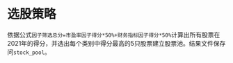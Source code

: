 # 选股策略

依据公式`因子筛选总分=市盈率因子得分*50%+财务指标因子得分*50%`计算出所有股票在2021年的得分，并选出每个类别中得分最高的5只股票建立股票池。结果文件保存问`stock_pool`。

